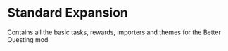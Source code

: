 Standard Expansion
============

Contains all the basic tasks, rewards, importers and themes for the Better Questing mod

